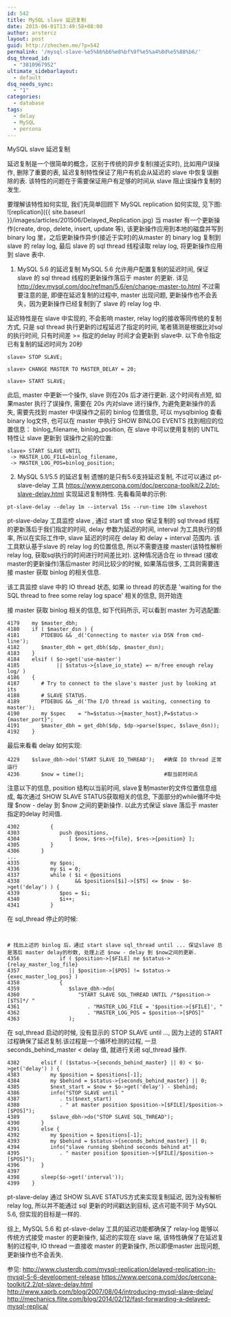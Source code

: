 ```yaml
---
id: 542
title: MySQL slave 延迟复制
date: 2015-06-01T13:49:58+08:00
author: arstercz
layout: post
guid: http://zhechen.me/?p=542
permalink: '/mysql-slave-%e5%bb%b6%e8%bf%9f%e5%a4%8d%e5%88%b6/'
dsq_thread_id:
  - "3810967952"
ultimate_sidebarlayout:
  - default
dsq_needs_sync:
  - "1"
categories:
  - database
tags:
  - delay
  - MySQL
  - percona
---
```

MySQL slave 延迟复制

延迟复制是一个很简单的概念，区别于传统的异步复制(接近实时), 比如用户误操作, 删除了重要的表, 延迟复制特性保证了用户有机会从延迟的 slave 中恢复误删除的表. 该特性的问题在于需要保证用户有足够的时间从 slave 阻止误操作复制的发生. 

要理解该特性如何实现, 我们先简单回顾下 MySQL replication 如何实现, 见下图:
![replication]({{ site.baseurl }}/images/articles/201506/Delayed_Replication.jpg)
当 master 有一个更新操作(create, drop, delete, insert, update 等), 该更新操作应用到本地的磁盘并写到 binary log 里，之后更新操作异步(接近于实时)的从master 的 binary log 复制到 slave 的 relay log, 最后 slave 的 sql thread 线程读取 relay log, 将更新操作应用到 slave 表中.

1. MySQL 5.6 的延迟复制
MySQL 5.6 允许用户配置复制的延迟时间, 保证 slave 的 sql thread 线程的更新操作落后于 master 的更新. 详见 <a href="http://dev.mysql.com/doc/refman/5.6/en/change-master-to.html">http://dev.mysql.com/doc/refman/5.6/en/change-master-to.html</a> 不过需要注意的是, 即便在延迟复制的过程中, master 出现问题, 更新操作也不会丢失，因为更新操作已经复制到了 slave 的 relay log 中.

延迟特性是在 slave 中实现的, 不会影响 master, relay log的接收等同传统的复制方式, 只是 sql thread 执行更新的过程延迟了指定的时间, 笔者猜测是根据比对sql的执行时间, 只有时间差 >= 指定的delay 时间才会更新到 slave中.
以下命令指定已有复制的延迟时间为 20秒
```
slave> STOP SLAVE;

slave> CHANGE MASTER TO MASTER_DELAY = 20;

slave> START SLAVE;
```
此后, master 中更新一个操作, slave 则在20s 后才进行更新. 这个时间有点短, 如果master 执行了误操作, 需要在 20s 内对slave 进行操作, 为避免更新操作的丢失, 需要先找到 master 中误操作之前的 binlog 位置信息, 可以 mysqlbinlog 查看binary log文件, 也可以在 master 中执行 SHOW BINLOG EVENTS 找到相应的位置信息： binlog_filename, binlog_position, 在 slave 中可以使用复制的 UNTIL 特性让 slave 更新到 误操作之前的位置:
```
slave> START SLAVE UNTIL
 -> MASTER_LOG_FILE=binlog_filename,
 -> MASTER_LOG_POS=binlog_position;
```

2. MySQL 5.1/5.5 的延迟复制
遗憾的是只有5.6支持延迟复制, 不过可以通过 pt-slave-delay 工具 <a href="https://www.percona.com/doc/percona-toolkit/2.2/pt-slave-delay.html">https://www.percona.com/doc/percona-toolkit/2.2/pt-slave-delay.html</a> 实现延迟复制特性.
先看看简单的示例:
```
pt-slave-delay --delay 1m --interval 15s --run-time 10m slavehost
```
pt-slave-delay 工具监控 slave , 通过 start 或 stop 保证复制的 sql thread 线程的更新落后于我们指定的时间, delay 参数为延迟的时间, interval 为工具执行的频率, 所以在实际工作中, slave 延迟的时间在 delay 和 delay + interval 范围内. 
该工具默认基于slave 的 relay log 的位置信息, 所以不需要连接 master(该特性解析relay log, 获取sql执行的时间进行时间差比对). 这种情况适合在 io thread (接收master的更新操作)落后master 时间比较少的时候, 如果落后很多, 工具则需要连接 master 获取 binlog 的相关信息.

该工具监控 slave 中的 IO thread 状态, 如果 io thread 的状态是 'waiting for the SQL thread to free some relay log space' 相关的信息, 则开始连

接 master 获取 binlog 相关的信息, 如下代码所示, 可以看到 master 为可选配置:
```
4179    my $master_dbh;
4180    if ( $master_dsn ) {
4181       PTDEBUG && _d('Connecting to master via DSN from cmd-line');
4182       $master_dbh = get_dbh($dp, $master_dsn);
4183    }
4184    elsif ( $o->get('use-master')
4185            || $status->{slave_io_state} =~ m/free enough relay log/ )
4186    {
4187       # Try to connect to the slave's master just by looking at its
4188       # SLAVE STATUS.
4189       PTDEBUG && _d('The I/O thread is waiting, connecting to master');
4190       my $spec    = "h=$status->{master_host},P=$status->{master_port}";
4191       $master_dbh = get_dbh($dp, $dp->parse($spec, $slave_dsn));
4192    }
```

最后来看看 delay 如何实现: 

```
4229    $slave_dbh->do('START SLAVE IO_THREAD');   #确保 IO thread 正常运行
4236       $now = time();                          #取当前时间点
```
注意以下的信息, position 结构以当前时间, slave复制master的文件位置信息组成, 每次通过 SHOW SLAVE STATUS获取相关的信息, 下面部分的while循环中处理 $now - delay 到 $now 之间的更新操作. 以此方式保证 slave 落后于 master 指定的delay 时间值. 
```
4302          {
4303             push @positions,
4304                [ $now, $res->{file}, $res->{position} ];
4305          }
4306       }
...
4335          my $pos;
4336          my $i = 0;
4337          while ( $i < @positions
4338                  && $positions[$i]->[$TS] <= $now - $o->get('delay') ) {
4339             $pos = $i;
4340             $i++;
4341          }
```
在 sql_thread 停止的时候:
```


# 找出上述的 binlog 后，通过 start slave sql_thread until ... 保证slave 总是落后 master delay的秒数, 处理上述 $now - delay 到 $now之间的更新.
4356             if ( $position->[$FILE] ne $status->{relay_master_log_file}
4357                || $position->[$POS] != $status->{exec_master_log_pos} )
4358             {
4359                $slave_dbh->do(
4360                   "START SLAVE SQL_THREAD UNTIL /*$position->[$TS]*/ "
4361                      . "MASTER_LOG_FILE = '$position->[$FILE]', "
4362                      . "MASTER_LOG_POS = $position->[$POS]"
4363                );

```

在 sql_thread 启动的时候, 没有显示的 STOP SLAVE until ..., 因为上述的 START 过程确保了延迟复制.该过程是一个循环检测的过程, 一旦 seconds_behind_master < delay 值, 就进行关闭 sql_thread 操作.
```
4382       elsif ( ($status->{seconds_behind_master} || 0) < $o->get('delay') ) {
4383          my $position = $positions[-1];
4384          my $behind = $status->{seconds_behind_master} || 0;
4385          $next_start = $now + $o->get('delay') - $behind;
4386          info("STOP SLAVE until "
4387             . ts($next_start)
4388             . " at master position $position->[$FILE]/$position->[$POS]");
4389          $slave_dbh->do("STOP SLAVE SQL_THREAD");
4390       }
4391       else {
4392          my $position = $positions[-1];
4393          my $behind = $status->{seconds_behind_master} || 0;
4394          info("slave running $behind seconds behind at"
4395             . " master position $position->[$FILE]/$position->[$POS]");
4396       }
4397 
4398       sleep($o->get('interval'));
4399    }
```
pt-slave-delay 通过 SHOW  SLAVE  STATUS方式来实现复制延迟, 因为没有解析 relay log, 所以并不能通过 sql 更新的时间戳达到目标, 这点可能不同于 MySQL 5.6, 但实现的目标是一样的.

综上, MySQL 5.6 和 pt-slave-delay 工具的延迟功能都确保了 relay-log 能够以传统方式接受 master 的更新操作, 延迟的实现在 slave 端, 该特性确保了在延迟复制的过程中, IO thread 一直接收 master 的更新操作, 所以即便master 出现问题, 更新操作也不会丢失.

参见:
<a href="http://www.clusterdb.com/mysql-replication/delayed-replication-in-mysql-5-6-development-release">http://www.clusterdb.com/mysql-replication/delayed-replication-in-mysql-5-6-development-release</a>
<a href="https://www.percona.com/doc/percona-toolkit/2.2/pt-slave-delay.html">https://www.percona.com/doc/percona-toolkit/2.2/pt-slave-delay.html</a>
<a href="http://www.xaprb.com/blog/2007/08/04/introducing-mysql-slave-delay/">http://www.xaprb.com/blog/2007/08/04/introducing-mysql-slave-delay/</a>
<a href="http://mechanics.flite.com/blog/2014/02/12/fast-forwarding-a-delayed-mysql-replica/">http://mechanics.flite.com/blog/2014/02/12/fast-forwarding-a-delayed-mysql-replica/</a>
